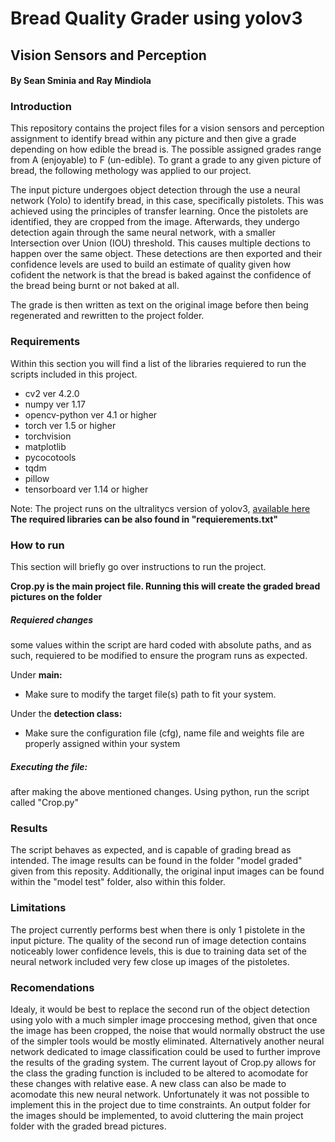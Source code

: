 # Bread Quality Grader using yolov3
## Vision Sensors and Perception 
#### By Sean Sminia and Ray Mindiola

### Introduction
This repository contains the project files for a vision sensors and perception assignment to identify bread within any picture and then give a grade depending on how edible the bread is. The possible assigned grades range from A (enjoyable) to F (un-edible).
To grant a grade to any given picture of bread, the following methology was applied to our project. 

The input picture undergoes object detection through the use a neural network (Yolo) to identify bread, in this case, specifically pistolets. This was achieved using the principles of transfer learning. Once the pistolets are identified, they are cropped from the image. 
Afterwards, they undergo detection again through the same neural network, with a smaller Intersection over Union (IOU) threshold. This causes multiple dections to happen over the same object. These detections are then exported and their confidence levels are used to build an estimate of quality given how cofident the network is that the bread is baked against the confidence of the bread being burnt or not baked at all.

The grade is then written as text on the original image before then being regenerated and rewritten to the project folder.

### Requirements
Within this section you will find a list of the libraries requiered to run the scripts included in this project.

- cv2 ver 4.2.0
- numpy ver 1.17
- opencv-python ver 4.1 or higher
- torch ver 1.5 or higher
- torchvision
- matplotlib
- pycocotools
- tqdm
- pillow
- tensorboard ver 1.14 or higher

Note: The project runs on the ultralitycs version of yolov3, [available here](https://github.com/ultralytics/yolov3)
**The required libraries can be also found in "requierements.txt"**

### How to run
This section will briefly go over instructions to run the project.

**Crop.py is the main project file. Running this will create the graded bread pictures on the folder**

##### Requiered changes
some values within the script are hard coded with absolute paths, and as such, requiered to be modified to ensure the program runs as expected.

Under **main:**
- Make sure to modify the target file(s) path to fit your system.

Under the **detection class:**
- Make sure the configuration file (cfg), name file and weights file are properly assigned within your system

##### Executing the file:
after making the above mentioned changes. Using python, run the script called "Crop.py"

### Results
The script behaves as expected, and is capable of grading bread as intended. The image results can be found in the folder "model graded" given from this reposity. Additionally, the original input images can be found within the "model test" folder, also within this folder.

### Limitations
The project currently performs best when there is only 1 pistolete in the input picture. The quality of the second run of image detection contains noticeably lower confidence levels, this is due to training data set of the neural network included very few close up images of the pistoletes.  

### Recomendations
Idealy, it would be best to replace the second run of the object detection using yolo with a much simpler image proccesing method, given that once the image has been cropped, the noise that would normally obstruct the use of the simpler tools would be mostly eliminated. Alternatively another neural network dedicated to image classification could be used to further improve the results of the grading system. The current layout of Crop.py allows for the class the grading function is included to be altered to acomodate for these changes with relative ease. A new class can also be made to acomodate this new neural network. Unfortunately it was not possible to implement this in the project due to time constraints. An output folder for the images should be implemented, to avoid cluttering the main project folder with the graded bread pictures.
